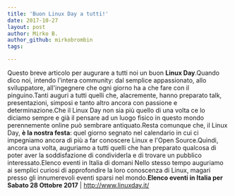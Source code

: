 ```yaml
---
title: 'Buon Linux Day a tutti!'
date: 2017-10-27
layout: post
author: Mirko B.
author_github: mirkobrombin
tags:

---
```

Questo breve articolo per augurare a tutti noi un buon <strong>Linux Day</strong>.Quando dico noi, intendo l'intera community: dal semplice appassionato,  allo sviluppatore,  all'ingegnere che ogni giorno ha a che fare con il pinguino.Tanti auguri a tutti quelli che, alacremente, hanno preparato talk, presentazioni, simposi e tanto altro ancora con passione e determinazione.Che il Linux Day non sia più quello di una volta ce lo diciamo sempre e già il pensare ad un luogo fisico in questo mondo perennemente online può sembrare antiquato.Resta comunque che, il Linux Day, <strong>è la nostra festa</strong>: quel giorno segnato nel calendario in cui ci impegniamo ancora di più a far conoscere Linux e l'Open Source.Quindi, ancora una volta, auguriamo a tutti quelli che han preparato qualcosa di poter aver la soddisfazione di condividerla e di trovare un pubblico interessato.Elenco eventi in Italia di domani Nello stesso tempo auguriamo ai semplici curiosi di approfondire la loro conoscenza di Linux, magari presso gli innumerevoli eventi sparsi nel mondo.<strong>Elenco eventi in Italia per Sabato 28 Ottobre 2017</strong> | <a href="http://www.linuxday.it/">http://www.linuxday.it/</a>
